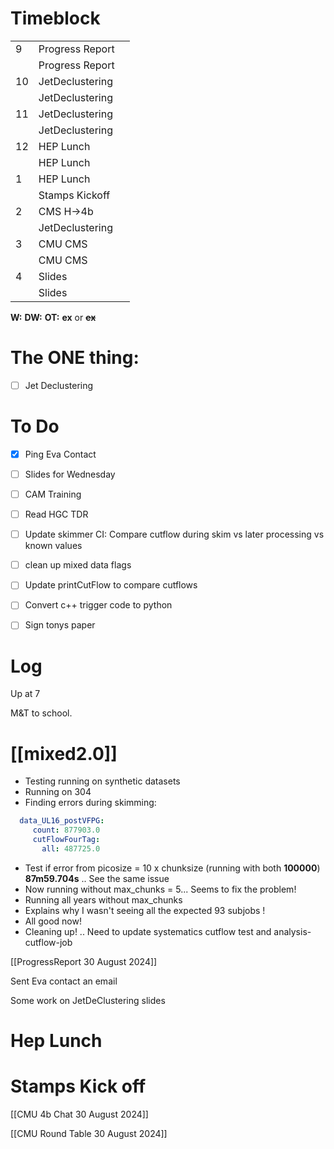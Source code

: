 # Timeblock

|     |                 |     |
| --- | --------------- | --- |
| 9   | Progress Report |     |
|     | Progress Report |     |
| 10  | JetDeclustering |     |
|     | JetDeclustering |     |
| 11  | JetDeclustering |     |
|     | JetDeclustering |     |
| 12  | HEP Lunch       |     |
|     | HEP Lunch       |     |
| 1   | HEP Lunch       |     |
|     | Stamps Kickoff  |     |
| 2   | CMS H->4b       |     |
|     | JetDeclustering |     |
| 3   | CMU CMS         |     |
|     | CMU CMS         |     |
| 4   | Slides          |     |
|     | Slides          |     |

**W:**
**DW:**
**OT:**
**ex** or **~~ex~~**

# The ONE thing: 
- [ ] Jet Declustering


# To Do
- [x] Ping Eva Contact
- [ ] Slides for Wednesday
- [ ] CAM Training
- [ ] Read HGC TDR
- [ ] Update skimmer CI: Compare cutflow during skim vs later processing vs known values
- [ ] clean up mixed data flags
- [ ] Update printCutFlow to compare cutflows
- [ ] Convert c++ trigger code to python
- [ ] Sign tonys paper


# Log

Up at 7

M&T to school.

# [[mixed2.0]]
- Testing running on synthetic datasets
- Running on 304
- Finding errors during skimming:
```yaml
  data_UL16_postVFPG:
     count: 877903.0
     cutFlowFourTag:
       all: 487725.0
```
- Test if error from picosize = 10 x chunksize (running with both **100000**) **87m59.704s**
	.. See the same issue
- Now running without max_chunks = 5... Seems to fix the problem!
- Running all years without max_chunks
- Explains why I wasn't seeing all the expected 93 subjobs !
- All good now!  
- Cleaning up! .. Need to update systematics cutflow test and analysis-cutflow-job

[[ProgressReport 30 August 2024]]

Sent Eva contact an email

Some work on JetDeClustering slides

# Hep Lunch

# Stamps Kick off

[[CMU 4b Chat 30 August 2024]]

[[CMU Round Table 30 August 2024]]


